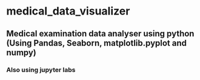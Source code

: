 # medical_data_visualizer
## Medical examination data analyser using python (Using Pandas, Seaborn, matplotlib.pyplot and numpy)
### Also using jupyter labs
